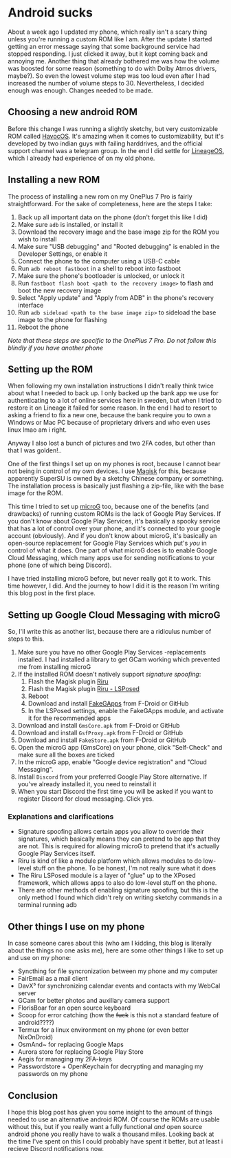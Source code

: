 <!-- Posted 2021-10-08 -->
# Android sucks

About a week ago I updated my phone,
which really isn't a scary thing unless you're running a custom ROM like I am.
After the update I started getting an error message saying that some background service had stopped responding.
I just clicked it away, but it kept coming back and annoying me.
Another thing that already bothered me was how the volume was boosted for some reason
(something to do with Dolby Atmos drivers, maybe?).
So even the lowest volume step was too loud
even after I had increased the number of volume steps to 30.
Nevertheless, I decided enough was enough.
Changes needed to be made.

## Choosing a new android ROM

Before this change I was running a slightly sketchy,
but very customizable ROM called [HavocOS](https://havoc-os.com).
It's amazing when it comes to customizability,
but it's developed by two indian guys with failing harddrives,
and the official support channel was a telegram group.
In the end I did settle for [LineageOS](https://lineageos.org),
which I already had experience of on my old phone.

## Installing a new ROM

The process of installing a new rom on my OnePlus 7 Pro is fairly straightforward.
For the sake of completeness, here are the steps I take:

1. Back up all important data on the phone (don't forget this like I did)
1. Make sure `adb` is installed, or install it
1. Download the recovery image and the base image zip for the ROM you wish to install
1. Make sure "USB debugging" and "Rooted debugging" is enabled in the Developer Settings, or enable it
1. Connect the phone to the computer using a USB-C cable
1. Run `adb reboot fastboot` in a shell to reboot into fastboot
1. Make sure the phone's bootloader is unlocked, or unlock it
1. Run `fastboot flash boot <path to the recovery image>` to flash and boot the new recovery image
1. Select "Apply update" and "Apply from ADB" in the phone's recovery interface
1. Run `adb sideload <path to the base image zip>` to sideload the base image to the phone for flashing
1. Reboot the phone

*Note that these steps are specific to the OnePlus 7 Pro.
Do not follow this blindly if you have another phone*

## Setting up the ROM

When following my own installation instructions I didn't really think twice about what I needed to back up.
I only backed up the bank app we use for authenticating to a lot of online services here in sweden,
but when I tried to restore it on Lineage it failed for some reason.
In the end I had to resort to asking a friend to fix a new one,
because the bank require you to own a Windows or Mac PC because of proprietary drivers and who even uses linux lmao am i right.

Anyway I also lost a bunch of pictures and two 2FA codes, but other than that I was golden!..

One of the first things I set up on my phones is root,
because I cannot bear not being in control of my own devices.
I use [Magisk](https://github.com/topjohnwu/Magisk) for this,
because apparently SuperSU is owned by a sketchy Chinese company or something.
The installation process is basically just flashing a zip-file,
like with the base image for the ROM.

This time I tried to set up [microG](https://microg.org) too,
because one of the benefits (and drawbacks) of running custom ROMs is the lack of Google Play Services.
If you don't know about Google Play Services,
it's basically a spooky service that has a lot of control over your phone,
and it's connected to your google account (obviously).
And if you don't know about microG,
it's basically an open-source replacement for Google Play Services which put's *you* in control of what it does.
One part of what microG does is to enable Google Cloud Messaging,
which many apps use for sending notifications to your phone (one of which being Discord).

I have tried installing microG before, but never really got it to work.
This time however, I did.
And the journey to how I did it is the reason I'm writing this blog post in the first place.

## Setting up Google Cloud Messaging with microG

So, I'll write this as another list, because there are a ridiculus number of steps to this.

1. Make sure you have no other Google Play Services -replacements installed. I had installed a library to get GCam working which prevented me from installing microG
1. If the installed ROM doesn't natively support *signature spoofing*:
	1. Flash the Magisk plugin [Riru](https://github.com/RikkaApps/Riru)
	1. Flash the Magisk plugin [Riru - LSPosed](https://github.com/naicfeng/LSPosed)
	1. Reboot
	1. Download and install [FakeGApps](https://github.com/whew-inc/FakeGApps) from F-Droid or GitHub
	1. In the LSPosed settings, enable the FakeGApps module, and activate it for the recommended apps
1. Download and install `GmsCore.apk` from F-Droid or GitHub
1. Download and install `GsfProxy.apk` from F-Droid or GitHub
1. Download and install `FakeStore.apk` from F-Droid or GitHub
1. Open the microG app (GmsCore) on your phone, click "Self-Check" and make sure all the boxes are ticked
1. In the microG app, enable "Google device registration" and "Cloud Messaging".
1. Install `Discord` from your preferred Google Play Store alternative. If you've already installed it, you need to reinstall it
1. When you start Discord the first time you will be asked if you want to register Discord for cloud messaging. Click yes.

### Explanations and clarifications

- Signature spoofing allows certain apps you allow to override their signatures, which basically means they can pretend to be app that they are not. This is required for allowing microG to pretend that it's actually Google Play Services itself.
- Riru is kind of like a module platform which allows modules to do low-level stuff on the phone. To be honest, I'm not really sure what it does
- The Riru LSPosed module is a layer of "glue" up to the XPosed framework, which allows apps to also do low-level stuff on the phone.
- There are other methods of enabling signature spoofing, but this is the only method I found which didn't rely on writing sketchy commands in a terminal running adb

## Other things I use on my phone

In case someone cares about this (who am I kidding, this blog is literally about the things no one asks me),
here are some other things I like to set up and use on my phone:

- Syncthing for file syncronization between my phone and my computer
- FairEmail as a mail client
- DavX⁵ for synchronizing calendar events and contacts with my WebCal server
- GCam for better photos and auxillary camera support
- FlorisBoar for an open source keyboard
- Scoop for error catching (how the ~~fuck~~ is this not a standard feature of android????)
- Termux for a linux environment on my phone (or even better NixOnDroid)
- OsmAnd~ for replacing Google Maps
- Aurora store for replacing Google Play Store
- Aegis for managing my 2FA-keys
- Passwordstore + OpenKeychain for decrypting and managing my passwords on my phone

## Conclusion

I hope this blog post has given you some insight to the amount of things needed to use an alternative android ROM.
Of course the ROMs are usable without this,
but if you really want a fully functional *and* open source android phone
you really have to walk a thousand miles.
Looking back at the time I've spent on this I could probably have spent it better,
but at least i recieve Discord notifications now.
